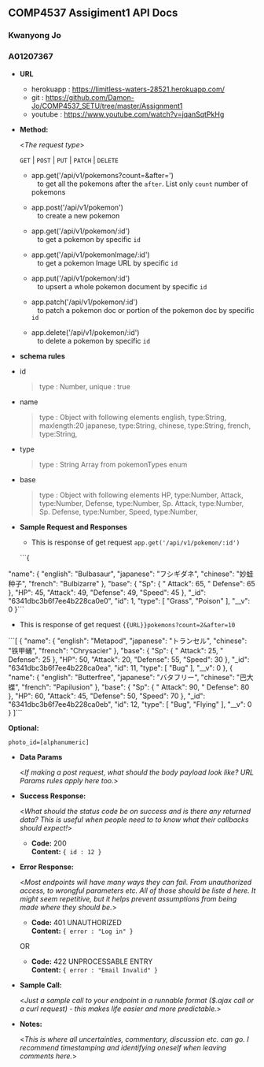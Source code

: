 **COMP4537 Assigiment1 API Docs**
----
  <h3>Kwanyong Jo </h3>
  <h3>A01207367</h3>

* **URL**

  + herokuapp : https://limitless-waters-28521.herokuapp.com/
  * git : https://github.com/Damon-Jo/COMP4537_SETU/tree/master/Assignment1
  * youtube : https://www.youtube.com/watch?v=jqanSqtPkHg

* **Method:**
  
  <_The request type_>

  `GET` | `POST` | `PUT` | `PATCH` | `DELETE`

   + app.get('/api/v1/pokemons?count=<number>&after=<number>')<br>
&nbsp;&nbsp; to get all the pokemons after the `after`. List only `count` number of pokemons


   * app.post('/api/v1/pokemon')<br>
&nbsp;&nbsp; to create a new pokemon

   * app.get('/api/v1/pokemon/:id')<br>
&nbsp;&nbsp; to get a pokemon by specific `id`

   * app.get('/api/v1/pokemonImage/:id')<br>
&nbsp;&nbsp; to get a pokemon Image URL by specific `id`
   
   * app.put('/api/v1/pokemon/:id')<br>
&nbsp;&nbsp; to upsert a whole pokemon document by specific `id`

   * app.patch('/api/v1/pokemon/:id')<br>
&nbsp;&nbsp; to patch a pokemon doc or portion of the pokemon doc by specific `id`   

   * app.delete('/api/v1/pokemon/:id')<br>
&nbsp;&nbsp; to delete a pokemon by specific `id`




*  **schema rules**
  * id <br>
    > type : Number, unique : true
  
  * name <br>
    > type : Object with following elements
    > english, type:String, maxlength:20
    > japanese, type:String,
    > chinese, type:String,
    > french, type:String,
  * type <br>
    > type : String Array from pokemonTypes enum
  
  * base <br>
    > type : Object with following elements
    > HP, type:Number,
    > Attack, type:Number,
    > Defense, type:Number,
    > Sp. Attack, type:Number,
    > Sp. Defense, type:Number,
    > Speed, type:Number,


*  **Sample Request and Responses**
   * This is response of get request `app.get('/api/v1/pokemon/:id')`
    <p>
    ```{
  "name": {
    "english": "Bulbasaur",
    "japanese": "フシギダネ",
    "chinese": "妙蛙种子",
    "french": "Bulbizarre"
  },
  "base": {
    "Sp": {
      " Attack": 65,
      " Defense": 65
    },
    "HP": 45,
    "Attack": 49,
    "Defense": 49,
    "Speed": 45
  },
  "_id": "6341dbc3b6f7ee4b228ca0e0",
  "id": 1,
  "type": [
    "Grass",
    "Poison"
  ],
  "__v": 0
}```
    </p>
  * This is response of get request `{{URL}}pokemons?count=2&after=10`
  <p>
  ```[
  {
    "name": {
      "english": "Metapod",
      "japanese": "トランセル",
      "chinese": "铁甲蛹",
      "french": "Chrysacier"
    },
    "base": {
      "Sp": {
        " Attack": 25,
        " Defense": 25
      },
      "HP": 50,
      "Attack": 20,
      "Defense": 55,
      "Speed": 30
    },
    "_id": "6341dbc3b6f7ee4b228ca0ea",
    "id": 11,
    "type": [
      "Bug"
    ],
    "__v": 0
  },
  {
    "name": {
      "english": "Butterfree",
      "japanese": "バタフリー",
      "chinese": "巴大蝶",
      "french": "Papilusion"
    },
    "base": {
      "Sp": {
        " Attack": 90,
        " Defense": 80
      },
      "HP": 60,
      "Attack": 45,
      "Defense": 50,
      "Speed": 70
    },
    "_id": "6341dbc3b6f7ee4b228ca0eb",
    "id": 12,
    "type": [
      "Bug",
      "Flying"
    ],
    "__v": 0
  }
]```
  </p>


   **Optional:**
 
   `photo_id=[alphanumeric]`

* **Data Params**

  <_If making a post request, what should the body payload look like? URL Params rules apply here too._>

* **Success Response:**
  
  <_What should the status code be on success and is there any returned data? This is useful when people need to to know what their callbacks should expect!_>

  * **Code:** 200 <br />
    **Content:** `{ id : 12 }`
 
* **Error Response:**

  <_Most endpoints will have many ways they can fail. From unauthorized access, to wrongful parameters etc. All of those should be liste d here. It might seem repetitive, but it helps prevent assumptions from being made where they should be._>

  * **Code:** 401 UNAUTHORIZED <br />
    **Content:** `{ error : "Log in" }`

  OR

  * **Code:** 422 UNPROCESSABLE ENTRY <br />
    **Content:** `{ error : "Email Invalid" }`

* **Sample Call:**

  <_Just a sample call to your endpoint in a runnable format ($.ajax call or a curl request) - this makes life easier and more predictable._> 

* **Notes:**

  <_This is where all uncertainties, commentary, discussion etc. can go. I recommend timestamping and identifying oneself when leaving comments here._> 